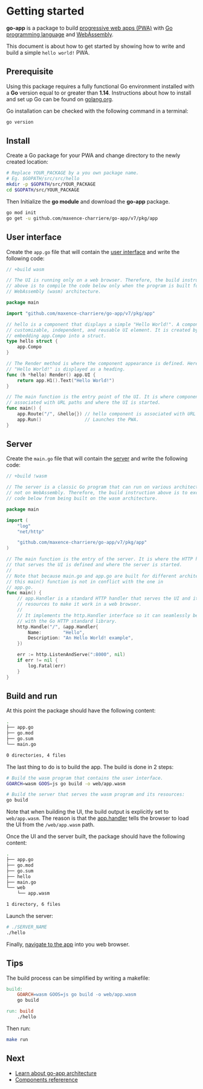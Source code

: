 # Getting started

**go-app** is a package to build [progressive web apps (PWA)](https://developers.google.com/web/progressive-web-apps/) with [Go programming language](https://golang.org) and [WebAssembly](https://webassembly.org).

This document is about how to get started by showing how to write and build a simple `hello world!` PWA.

## Prerequisite

Using this package requires a fully functional Go environment installed with a **Go** version equal to or greater than **1.14**. Instructions about how to install and set up Go can be found on [golang.org](https://golang.org/doc/install).

Go installation can be checked with the following command in a terminal:

```bash
go version
```

## Install

Create a Go package for your PWA and change directory to the newly created location:

```bash
# Replace YOUR_PACKAGE by a you own package name.
# Eg. $GOPATH/src/src/hello
mkdir -p $GOPATH/src/YOUR_PACKAGE
cd $GOPATH/src/YOUR_PACKAGE
```

Then Initialize the **go module** and download the **go-app** package.

```bash
go mod init
go get -u github.com/maxence-charriere/go-app/v7/pkg/app
```

## User interface

Create the `app.go` file that will contain the [user interface](/architecture#ui) and write the following code:

```go
// +build wasm

// The UI is running only on a web browser. Therefore, the build instruction
// above is to compile the code below only when the program is built for the
// WebAssembly (wasm) architecture.

package main

import "github.com/maxence-charriere/go-app/v7/pkg/app"

// hello is a component that displays a simple "Hello World!". A component is a
// customizable, independent, and reusable UI element. It is created by
// embedding app.Compo into a struct.
type hello struct {
	app.Compo
}

// The Render method is where the component appearance is defined. Here, a
// "Hello World!" is displayed as a heading.
func (h *hello) Render() app.UI {
	return app.H1().Text("Hello World!")
}

// The main function is the entry point of the UI. It is where components are
// associated with URL paths and where the UI is started.
func main() {
	app.Route("/", &hello{}) // hello component is associated with URL path "/".
	app.Run()                // Launches the PWA.
}
```

## Server

Create the `main.go` file that will contain the [server](/architecture#server) and write the following code:

```go
// +build !wasm

// The server is a classic Go program that can run on various architecture but
// not on WebAssembly. Therefore, the build instruction above is to exclude the
// code below from being built on the wasm architecture.

package main

import (
	"log"
	"net/http"

	"github.com/maxence-charriere/go-app/v7/pkg/app"
)

// The main function is the entry of the server. It is where the HTTP handler
// that serves the UI is defined and where the server is started.
//
// Note that because main.go and app.go are built for different architectures,
// this main() function is not in conflict with the one in
// app.go.
func main() {
	// app.Handler is a standard HTTP handler that serves the UI and its
	// resources to make it work in a web browser.
	//
	// It implements the http.Handler interface so it can seamlessly be used
	// with the Go HTTP standard library.
	http.Handle("/", &app.Handler{
		Name:        "Hello",
		Description: "An Hello World! example",
	})

	err := http.ListenAndServe(":8000", nil)
	if err != nil {
		log.Fatal(err)
	}
}
```

## Build and run

At this point the package should have the following content:

```bash
.
├── app.go
├── go.mod
├── go.sum
└── main.go

0 directories, 4 files
```

The last thing to do is to build the app. The build is done in 2 steps:

```bash
# Build the wasm program that contains the user interface.
GOARCH=wasm GOOS=js go build -o web/app.wasm
```

```bash
# Build the server that serves the wasm program and its resources:
go build
```

Note that when building the UI, the build output is explicitly set to `web/app.wasm`. The reason is that the [app.handler](/reference#Handler) tells the browser to load the UI from the `/web/app.wasm` path.

Once the UI and the server built, the package should have the following content:

```bash
.
├── app.go
├── go.mod
├── go.sum
├── hello
├── main.go
└── web
    └── app.wasm

1 directory, 6 files
```

Launch the server:

```bash
# ./SERVER_NAME
./hello
```

Finally, [navigate to the app](http://localhost:8000) into you web browser.

## Tips

The build process can be simplified by writing a makefile:

```makefile
build:
	GOARCH=wasm GOOS=js go build -o web/app.wasm
	go build

run: build
	./hello
```

Then run:

```bash
make run
```

## Next

- [Learn about go-app architecture](/architecture)
- [Components refererence](/components)
